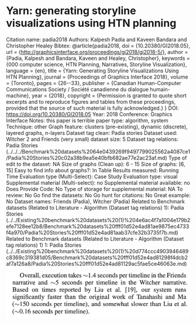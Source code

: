 # Yarn: generating storyline visualizations using HTN planning

Citation name: padia2018
Authors: Kalpesh Padia and Kaveen Bandara and Christopher Healey
Bibtex: @article{padia2018,
doi = {10.20380/GI2018.05},
url = {http://graphicsinterface.org/proceedings/gi2018/gi2018-5/},
author = {Padia, Kalpesh and Bandara, Kaveen and Healey, Christopher},
keywords = {000 computer science, HTN Planning, Narratives, Storyline Visualization},
language = {en},
title = {Yarn: Generating Storyline Visualizations Using HTN Planning},
journal = {Proceedings of Graphics Interface 2018},
volume = {Toronto},
pages = {26--33},
publisher = {Canadian Human-Computer Communications Society / Société canadienne du dialogue humain-machine},
year = {2018},
copyright = {Permission is granted to quote short excerpts and to reproduce figures and tables from these proceed­ings, provided that the source of such material is fully acknowledged.}
}
DOI: https://doi.org/10.20380/GI2018.05
Year: 2018
Conference: Graphics Interface
Notes: this paper is terrible
paper type: algorithm, system
Technique: other
Graph feature: clusters (pre-existing), dynamic (discrete), layered graphs, n-layers
Dataset tag clean: Padia stories
Dataset used: Witcher 2 and Friends (very small)
dataset size: 5
Dataset tag relations: Padia Stories (../../../Benchmark%20datasets%2064e0439269f9497799025562a4087ce1/Padia%20Stories%20c02a38b9ea5e40bfb682ae77e2ac23af.md)
Type of edit to the dataset: NA
Size of graphs (Clean up): 6 - 15
Size of graphs: [6, 15]
Easy to find info about graphs?: In Table
Results measured: Running Time
Evaluation type (Multi-Select): Case Study
Evaluation type: visual
Supplemental material (Multi-select): no
Supplemental material available: no
Does Provide Code: No
Type of storage for supplemental material: NA
To review: No
Go find the datasets: No
Go hunt for citations: No
Great example: No
Dataset names: Friends (Padia), Witcher (Padia)
Related to Benchmark datasets (Related to Literature - Algorithm (Dataset tag relations) 1): Padia Stories (../../Existing%20benchmark%20datasets%20(1)%204e6ac4f7a1004e179b2efe7128ee12b8/Benchmark%20datasets%20fff01d52e4ad81ae9875ec4733f4a970/Padia%20Stories%20fff01d52e4ad81aab37cfe32b3735f7b.md)
Related to Benchmark datasets (Related to Literature - Algorithm (Dataset tag relations) 1) 1: Padia Stories (../../Existing%20benchmark%20datasets%20(1)%20d774ccc4903946489c8369c319381d05/Benchmark%20datasets%20fff01d52e4ad81298f4dcb2af7a126a8/Padia%20Stories%20fff01d52e4ad81129ac5fae5ce46063e.md)

![Untitled](Yarn%20generating%20storyline%20visualizations%20using%20HTN%20c2613f33ff704f2eb5092e8db9ab9c28/Untitled.png)